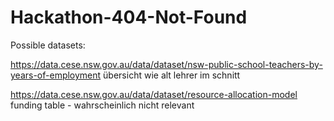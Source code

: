 # Hackathon-404-Not-Found

Possible datasets:

https://data.cese.nsw.gov.au/data/dataset/nsw-public-school-teachers-by-years-of-employment
	übersicht wie alt lehrer im schnitt

https://data.cese.nsw.gov.au/data/dataset/resource-allocation-model
	funding table - wahrscheinlich nicht relevant

